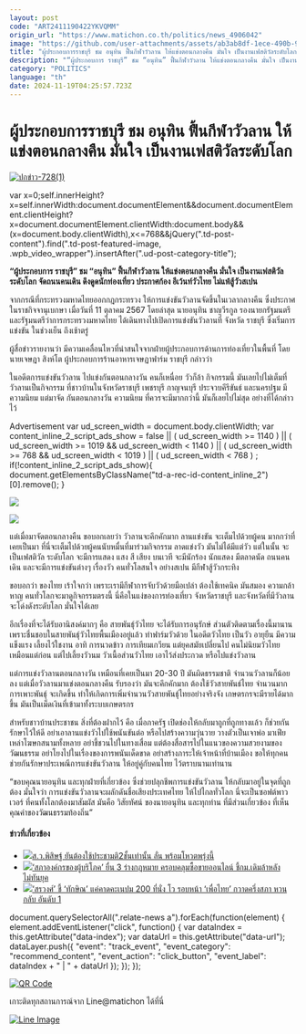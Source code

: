 ```yaml
---
layout: post
code: "ART2411190422YKVQMM"
origin_url: "https://www.matichon.co.th/politics/news_4906042"
image: "https://github.com/user-attachments/assets/ab3ab8df-1ece-490b-92ec-ec59a55718a4"
title: "ผู้ประกอบการราชบุรี ชม อนุทิน ฟื้นกีฬาวัวลาน ให้แข่งตอนกลางคืน มั่นใจ เป็นงานเฟสติวัลระดับโลก"
description: "“ผู้ประกอบการ ราชบุรี” ชม “อนุทิน” ฟื้นกีฬาวัวลาน ให้แข่งตอนกลางคืน มั่นใจ เป็นงานเฟสติวัลระดับโลก จัดถนนคนเดิน ดึงดูดนักท่องเที่ยว ประกาศก้อง อีเว้นท์วัวไทย"
category: "POLITICS"
language: "th"
date: 2024-11-19T04:25:57.723Z
---
```


# ผู้ประกอบการราชบุรี ชม อนุทิน ฟื้นกีฬาวัวลาน ให้แข่งตอนกลางคืน มั่นใจ เป็นงานเฟสติวัลระดับโลก

[![](https://www.matichon.co.th/wp-content/uploads/2024/11/ปกข่าว-7281-140.jpg "ปกข่าว-728(1)")](https://www.matichon.co.th/wp-content/uploads/2024/11/ปกข่าว-7281-140.jpg)

var x=0;self.innerHeight?x=self.innerWidth:document.documentElement&&document.documentElement.clientHeight?x=document.documentElement.clientWidth:document.body&&(x=document.body.clientWidth),x<=768&&jQuery(".td-post-content").find(".td-post-featured-image, .wpb\_video\_wrapper").insertAfter(".ud-post-category-title");

**“ผู้ประกอบการ ราชบุรี” ชม “อนุทิน” ฟื้นกีฬาวัวลาน ให้แข่งตอนกลางคืน มั่นใจ เป็นงานเฟสติวัลระดับโลก จัดถนนคนเดิน ดึงดูดนักท่องเที่ยว ประกาศก้อง อีเว้นท์วัวไทย ไม่แพ้สู้วัวสเปน**

จากกรณีที่กระทรวงมหาดไทยออกกฎกระทรวง ให้การแข่งขันวัวลานจัดขึ้นในเวลากลางคืน ซึ่งประกาศในราชกิจจานุเบกษา เมื่อวันที่ 11 ตุลาคม 2567 โดยล่าสุด นายอนุทิน ชาญวีรกูล รองนายกรัฐมนตรี และรัฐมนตรีว่าการกระทรวงมหาดไทย ได้เดินทางไปเปิดการแข่งขันวัวลานที่ จังหวัด ราชบุรี ซึ่งเริ่มการแข่งขัน ในช่วงเย็น ถึงเช้าตรู่

ผู้สื่อข่าวรายงานว่า มีความเคลื่อนไหวที่น่าสนใจจากฝ่ายผู้ประกอบการด้านการท่องเที่ยวในพื้นที่ โดย นายเจษฎา สิงห์โต ผู้ประกอบการร้านอาหารเจษฏาฟาร์ม ราชบุรี กล่าวว่า

ในอดีตการแข่งขันวัวลาน ไปแข่งกันตอนกลางวัน คนก็เหนื่อย วัวก็ล้า กิจกรรมนี้ มันเลยไปไม่เต็มที่ วัวลานเป็นกิจกรรม ที่ชาวบ้านในจังหวัดราชบุรี เพชรบุรี กาญจนบุรี ประจวบคีรีขันธ์ และนครปฐม มีความนิยม แต่มาจัด กันตอนกลางวัน ความนิยม ที่ควรจะมีมากกว่านี้ มันก็เลยไปไม่สุด อย่างที่ได้กล่าวไว้

Advertisement var ud\_screen\_width = document.body.clientWidth; var content\_inline\_2\_script\_ads\_show = false || ( ud\_screen\_width >= 1140 ) || ( ud\_screen\_width >= 1019 && ud\_screen\_width < 1140 ) || ( ud\_screen\_width >= 768 && ud\_screen\_width < 1019 ) || ( ud\_screen\_width < 768 ) ; if(!content\_inline\_2\_script\_ads\_show){ document.getElementsByClassName("td-a-rec-id-content\_inline\_2")\[0\].remove(); }

![](https://www.matichon.co.th/wp-content/uploads/2024/11/S__12427272.jpg)

![](https://www.matichon.co.th/wp-content/uploads/2024/11/S__12427273.jpg)

แต่เมื่อมาจัดตอนกลางคืน ขอบอกเลยว่า วัวลานจะคึกคักมาก ลานแข่งขัน จะเต็มไปด้วยผู้คน มากกว่าที่เคยเป็นมา ที่นี่จะเต็มไปด้วยผู้คนนับหมื่นที่มาร่วมกิจกรรม ลาดแข่งวัว มันไม่ได้มีแต่วัว แต่ในนั้น จะเป็นเฟสติวัล ระดับโลก จะมีการแสดง แสง สี เสียง บนเวที จะมีนักร้อง นักแสดง มีตลาดนัด ถนนคนเดิน และจะมีการแข่งขันต่างๆ เรื่องวัว คนทั่วโลสนใจ อย่างสเปน มีกีฬาสู้วัวกระทิง

ขอบอกว่า ของไทย เร้าใจกว่า เพราะเรามีกีฬาการจับวัวด้วยมือเปล่า ต้องใช้เทคนิค มันสมอง ความกล้าหาญ คนทั่วโลกจะมาดูกิจกรรมตรงนี้ นี่คือในแง่ของการท่องเที่ยว จังหวัดราชบุรี และจังหวัดที่มีวัวลาน จะโด่งดังระดับโลก มั่นใจได้เลย

อีกเรื่องที่จะได้รับอานิสงค์มากๆ คือ สายพันธุ์วัวไทย จะได้รับการอนุรักษ์ ส่วนตัวติดตามเรื่องนี้มานาน เพราะชื่นชอบในสายพันธุ์วัวไทยพื้นเมืองอยู่แล้ว ทำฟาร์มวัวด้วย ในอดีตวัวไทย เป็นวัว อายุยืน มีความแข็งแรง เลี้ยงไว้ใชงาน อาทิ การนวดข้าว การเทียมเกวียน แต่ยุคสมัยเปลี่ยนไป คนไม่นิยมวัวไทยเหมือนแต่ก่อน แต่ไปเลี้ยงวัวนม วัวเนื้อส่วนวัวไทย เอาไว้ส่งประกวด หรือไปแข่งวัวลาน

แต่การแข่งวัวลานตอนกลางวัน เหมือนที่เคยเป็นมา 20-30 ปี มันผิดธรรมชาติ จำนวนวัวลานก็น้อยลง แต่เมื่อวัวลานมาแข่งตอนกลางคืน รับรองว่า มันจะคึกคักมาก ต้องใช้วัวสายพันธ์ไทย จำนวนมาก การเพาะพันธุ์ จะเกิดขึ้น ทำให้เกิดการเพิ่มจำนวนวัวสายพันธุ์ไทยอย่างจริงจัง เกษตรกรจะมีรายได้มากขึ้น มันเป็นเม็ดเงินที่เข้ามาทั้งระบบเกษตรกร

สำหรับชาวบ้านประชาชน สิ่งที่ต้องฝากไว้ คือ เมื่อภาครัฐ เปิดช่องให้กลับมาถูกที่ถูกทางแล้ว ก็ช่วยกันรักษาไว้ให้ดี อย่าเอาลานแข่งวัวไปใช้พนันขันต่อ หรือไปสร้างความวุ่นวาย วางตัวเป็นเจาพ่อ มาเฟีย เหล่าโฆษกสนามทั้งหลาย อย่าชี้ชวนไปในทางเสื่อม แต่ต้องสื่อสารไปในแนวของความสวยงามของวัฒนธรรม อย่าโยงไปในเรื่องของการพนันเด็ดขาด อย่าสร้างภาระให้เจ้าหน้าที่บ้านเมือง ขอให้ทุกคน ช่วยกันรักษาประเพณีการแข่งขันวัวลาน ให้อยู่คู่กับคนไทย ไว้ตราบนานเท่านาน

“ขอบคุณนายอนุทิน และทุกฝ่ายที่เกี่ยวข้อง ซึ่งช่วยปลุกชีพการแข่งขันวัวลาน ให้กลับมาอยู่ในจุดที่ถูกต้อง มั่นใจว่า การแข่งขันวัวลานจะผลักดันชื่อเสียงประเทศไทย ให้ไปไกลทั่วโลก นี่จะเป็นซอฟต์พาวเวอร์ ที่คนทั้งโลกต้องมาสัมผัส มันคือ วิสัยทัศน์ ของนายอนุทิน และทุกท่าน ที่มีส่วนเกี่ยวข้อง ที่เห็นคุณค่าของวัฒนธรรมท้องถิ่น”

#### ข่าวที่เกี่ยวข้อง

*   [![](https://www.matichon.co.th/wp-content/uploads/2024/11/ปกข่าว-7281-139.jpg)ส.ว.พิสิษฐ์ ยันต้องใช้ประชามติ2ชั้นเท่านั้น ลั่น พร้อมโหวตพรุ่งนี้](https://www.matichon.co.th/politics/news_4905929)
*   [![](https://www.matichon.co.th/wp-content/uploads/2024/11/5595.jpg)‘สภาองค์กรของผู้บริโภค’ ยื่น 3 ร่างกฎหมาย ครอบคลุมซื้อขายออนไลน์ ชี้กม.เดิมล้าหลังไม่ทันยุค](https://www.matichon.co.th/politics/news_4905962)
*   [![](https://www.matichon.co.th/wp-content/uploads/2024/11/sor728-1.jpg)‘สรวงศ์’ ชี้ ‘ทักษิณ’ แค่คาดคะเนปม 200 ที่นั่ง โว รอบหน้า ‘เพื่อไทย’ กวาดครึ่งสภา หวนกลับ อันดับ 1](https://www.matichon.co.th/politics/news_4905904)

document.querySelectorAll(".relate-news a").forEach(function(element) { element.addEventListener("click", function() { var dataIndex = this.getAttribute("data-index"); var dataUrl = this.getAttribute("data-url"); dataLayer.push({ "event": "track\_event", "event\_category": "recommend\_content", "event\_action": "click\_button", "event\_label": dataIndex + " | " + dataUrl }); }); });

[![QR Code](https://www.matichon.co.th/wp-content/uploads/2023/07/wob1371z.jpg)](https://lin.ee/ht0nDxX)

เกาะติดทุกสถานการณ์จาก Line@matichon ได้ที่นี่

[![Line Image](https://www.matichon.co.th/wp-content/uploads/2023/07/th.png)](https://lin.ee/ht0nDxX)